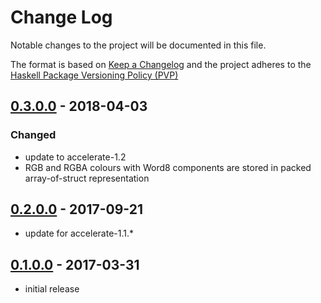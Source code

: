 # Change Log

Notable changes to the project will be documented in this file.

The format is based on [Keep a Changelog](http://keepachangelog.com/) and the
project adheres to the [Haskell Package Versioning
Policy (PVP)](https://pvp.haskell.org)

## [0.3.0.0] - 2018-04-03
### Changed
  * update to accelerate-1.2
  * RGB and RGBA colours with Word8 components are stored in packed array-of-struct representation

## [0.2.0.0] - 2017-09-21
  * update for accelerate-1.1.*

## [0.1.0.0] - 2017-03-31
  * initial release


[0.3.0.0]:    https://github.com/tmcdonell/colour-accelerate/compare/0.2.0.0...0.3.0.0
[0.2.0.0]:    https://github.com/tmcdonell/colour-accelerate/compare/0.1.0.0...0.2.0.0
[0.1.0.0]:    https://github.com/tmcdonell/colour-accelerate/compare/6b2dc2e55bc0503aa4c94b883f6b608aaa734101...0.1.0.0

